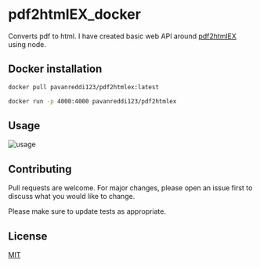 # pdf2htmlEX_docker

Converts pdf to html. I have created basic web API around [pdf2htmlEX](https://github.com/pdf2htmlEX/pdf2htmlEX) using node.


## Docker installation


```bash
docker pull pavanreddi123/pdf2htmlex:latest
```

```bash
docker run -p 4000:4000 pavanreddi123/pdf2htmlex
```

## Usage


![usage](https://github.com/pavanreddi123/pdf2htmlEX_docker/blob/master/usage.png)



## Contributing
Pull requests are welcome. For major changes, please open an issue first to discuss what you would like to change.

Please make sure to update tests as appropriate.



## License
[MIT](https://choosealicense.com/licenses/mit/)
